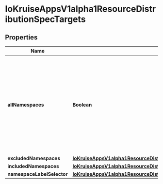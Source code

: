 
# IoKruiseAppsV1alpha1ResourceDistributionSpecTargets

## Properties
Name | Type | Description | Notes
------------ | ------------- | ------------- | -------------
**allNamespaces** | **Boolean** | If AllNamespaces is true, Resource will be distributed to the all namespaces (except some forbidden namespaces, such as \&quot;kube-system\&quot; and \&quot;kube-public\&quot;). |  [optional]
**excludedNamespaces** | [**IoKruiseAppsV1alpha1ResourceDistributionSpecTargetsExcludedNamespaces**](IoKruiseAppsV1alpha1ResourceDistributionSpecTargetsExcludedNamespaces.md) |  |  [optional]
**includedNamespaces** | [**IoKruiseAppsV1alpha1ResourceDistributionSpecTargetsIncludedNamespaces**](IoKruiseAppsV1alpha1ResourceDistributionSpecTargetsIncludedNamespaces.md) |  |  [optional]
**namespaceLabelSelector** | [**IoKruiseAppsV1alpha1ResourceDistributionSpecTargetsNamespaceLabelSelector**](IoKruiseAppsV1alpha1ResourceDistributionSpecTargetsNamespaceLabelSelector.md) |  |  [optional]



